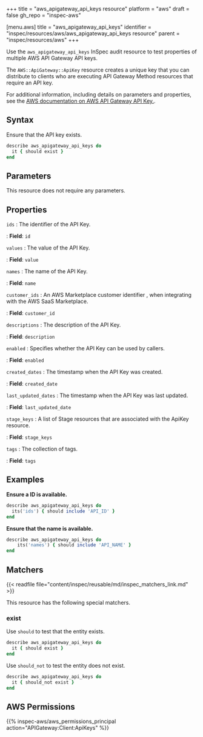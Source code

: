 +++
title = "aws_apigateway_api_keys resource"
platform = "aws"
draft = false
gh_repo = "inspec-aws"

[menu.aws]
title = "aws_apigateway_api_keys"
identifier = "inspec/resources/aws/aws_apigateway_api_keys resource"
parent = "inspec/resources/aws"
+++

Use the `aws_apigateway_api_keys` InSpec audit resource to test properties of multiple AWS API Gateway API keys.

The `AWS::ApiGateway::ApiKey` resource creates a unique key that you can distribute to clients who are executing API Gateway Method resources that require an API key.

For additional information, including details on parameters and properties, see the [AWS documentation on AWS API Gateway API Key.](https://docs.aws.amazon.com/AWSCloudFormation/latest/UserGuide/aws-resource-apigateway-apikey.html).

## Syntax

Ensure that the API key exists.

```ruby
describe aws_apigateway_api_keys do
  it { should exist }
end
```

## Parameters

This resource does not require any parameters.

## Properties

`ids`
: The identifier of the API Key.

: **Field**: `id`

`values`
: The value of the API Key.

: **Field**: `value`

`names`
: The name of the API Key.

: **Field**: `name`

`customer_ids`
: An AWS Marketplace customer identifier , when integrating with the AWS SaaS Marketplace.

: **Field**: `customer_id`

`descriptions`
: The description of the API Key.

: **Field**: `description`

`enabled`
: Specifies whether the API Key can be used by callers.

: **Field**: `enabled`

`created_dates`
: The timestamp when the API Key was created.

: **Field**: `created_date`

`last_updated_dates`
: The timestamp when the API Key was last updated.

: **Field**: `last_updated_date`

`stage_keys`
: A list of Stage resources that are associated with the ApiKey resource.

: **Field**: `stage_keys`

`tags`
: The collection of tags.

: **Field**: `tags`

## Examples

**Ensure a ID is available.**

```ruby
describe aws_apigateway_api_keys do
  its('ids') { should include 'API_ID' }
end
```

**Ensure that the name is available.**

```ruby
describe aws_apigateway_api_keys do
    its('names') { should include 'API_NAME' }
end
```

## Matchers

{{< readfile file="content/inspec/reusable/md/inspec_matchers_link.md" >}}

This resource has the following special matchers.

### exist

Use `should` to test that the entity exists.

```ruby
describe aws_apigateway_api_keys do
  it { should exist }
end
```

Use `should_not` to test the entity does not exist.

```ruby
describe aws_apigateway_api_keys do
  it { should_not exist }
end
```

## AWS Permissions

{{% inspec-aws/aws_permissions_principal action="APIGateway:Client:ApiKeys" %}}
